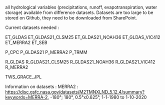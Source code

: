all hydrological variables (precipitations, runoff, evapotranspiration, water storage) available from difference datasets.
Datasets are too large to be stored on Github, they need to be downloaded from SharePoint.

Current datasets needed : 

ET_GLDAS
ET_GLDAS21_CLSM25
ET_GLDAS21_NOAH36
ET_GLDAS_VIC412
ET_MERRA2
ET_SEB

P_CPC
P_GLDAS21
P_MERRA2
P_TRMM

R_GLDAS
R_GLDAS21_CLSM25
R_GLDAS21_NOAH36
R_GLDAS21_VIC412
R_MERRA2

TWS_GRACE_JPL


Information on datasets : 
MERRA2 : https://disc.gsfc.nasa.gov/datasets/M2TMNXLND_5.12.4/summary?keywords=MERRA-2, -180°; 180°, 0.5°x0.625°, 1-1-1980 to 1-10-2020
